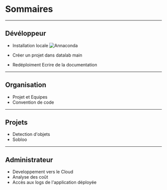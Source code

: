 # Sommaires
***
## Dévéloppeur 
* Installation locale
![Annaconda](https://user-images.githubusercontent.com/33103596/146023657-865aaaf2-a867-4ae6-84cc-1fa9b32bcdca.png)

* Créer un projet dans datalab main
* Redéploiment
Ecrire de la documentation
*** 
## Organisation
* Projet et Equipes 
* Convention de code
*** 
## Projets 
* Detection d'objets 
* Sobloo 
*** 
## Administrateur 
* Developpement vers le Cloud 
* Analyse des coût 
* Accès aux logs de l'application déployée
